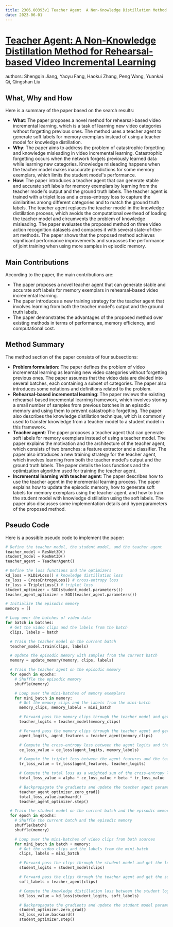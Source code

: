 ```yaml
---
title: 2306.00393v1 Teacher Agent  A Non-Knowledge Distillation Method for Rehearsal-based Video Incremental Learning
date: 2023-06-01
---
```


# [Teacher Agent: A Non-Knowledge Distillation Method for Rehearsal-based Video Incremental Learning](http://arxiv.org/abs/2306.00393v1)

authors: Shengqin Jiang, Yaoyu Fang, Haokui Zhang, Peng Wang, Yuankai Qi, Qingshan Liu


## What, Why and How

[1]: https://arxiv.org/abs/2306.00393 "[2306.00393] Teacher Agent: A Non-Knowledge Distillation Method for ..."
[2]: https://arxiv.org/pdf/2306.00393v1.pdf "JOURNAL OF LA Teacher Agent: A Non-Knowledge Distillation ... - arXiv.org"
[3]: http://export.arxiv.org/abs/2306.00393 "[2306.00393] Teacher Agent: A Non-Knowledge Distillation Method for ..."

Here is a summary of the paper based on the search results:

- **What**: The paper proposes a novel method for rehearsal-based video incremental learning, which is a task of learning new video categories without forgetting previous ones. The method uses a teacher agent to generate soft labels for memory exemplars instead of using a teacher model for knowledge distillation.
- **Why**: The paper aims to address the problem of catastrophic forgetting and knowledge misleading in video incremental learning. Catastrophic forgetting occurs when the network forgets previously learned data while learning new categories. Knowledge misleading happens when the teacher model makes inaccurate predictions for some memory exemplars, which limits the student model's performance.
- **How**: The paper introduces a teacher agent that can generate stable and accurate soft labels for memory exemplars by learning from the teacher model's output and the ground truth labels. The teacher agent is trained with a triplet loss and a cross-entropy loss to capture the similarities among different categories and to match the ground truth labels. The teacher agent replaces the teacher model in the knowledge distillation process, which avoids the computational overhead of loading the teacher model and circumvents the problem of knowledge misleading. The paper evaluates the proposed method on three video action recognition datasets and compares it with several state-of-the-art methods. The paper shows that the proposed method achieves significant performance improvements and surpasses the performance of joint training when using more samples in episodic memory.

## Main Contributions

According to the paper, the main contributions are:

- The paper proposes a novel teacher agent that can generate stable and accurate soft labels for memory exemplars in rehearsal-based video incremental learning.
- The paper introduces a new training strategy for the teacher agent that involves learning from both the teacher model's output and the ground truth labels.
- The paper demonstrates the advantages of the proposed method over existing methods in terms of performance, memory efficiency, and computational cost.

## Method Summary

The method section of the paper consists of four subsections:

- **Problem formulation**: The paper defines the problem of video incremental learning as learning new video categories without forgetting previous ones. The paper assumes that the video data are divided into several batches, each containing a subset of categories. The paper also introduces some notations and definitions related to the problem.
- **Rehearsal-based incremental learning**: The paper reviews the existing rehearsal-based incremental learning framework, which involves storing a small number of samples from previous batches in an episodic memory and using them to prevent catastrophic forgetting. The paper also describes the knowledge distillation technique, which is commonly used to transfer knowledge from a teacher model to a student model in this framework.
- **Teacher agent**: The paper proposes a teacher agent that can generate soft labels for memory exemplars instead of using a teacher model. The paper explains the motivation and the architecture of the teacher agent, which consists of two branches: a feature extractor and a classifier. The paper also introduces a new training strategy for the teacher agent, which involves learning from both the teacher model's output and the ground truth labels. The paper details the loss functions and the optimization algorithm used for training the teacher agent.
- **Incremental learning with teacher agent**: The paper describes how to use the teacher agent in the incremental learning process. The paper explains how to update the episodic memory, how to generate soft labels for memory exemplars using the teacher agent, and how to train the student model with knowledge distillation using the soft labels. The paper also discusses some implementation details and hyperparameters of the proposed method.

## Pseudo Code

Here is a possible pseudo code to implement the paper:

```python
# Define the teacher model, the student model, and the teacher agent
teacher_model = ResNet3D()
student_model = ResNet3D()
teacher_agent = TeacherAgent()

# Define the loss functions and the optimizers
kd_loss = KLDivLoss() # knowledge distillation loss
ce_loss = CrossEntropyLoss() # cross-entropy loss
tr_loss = TripletLoss() # triplet loss
student_optimizer = SGD(student_model.parameters())
teacher_agent_optimizer = SGD(teacher_agent.parameters())

# Initialize the episodic memory
memory = []

# Loop over the batches of video data
for batch in batches:
  # Get the video clips and the labels from the batch
  clips, labels = batch

  # Train the teacher model on the current batch
  teacher_model.train(clips, labels)

  # Update the episodic memory with samples from the current batch
  memory = update_memory(memory, clips, labels)

  # Train the teacher agent on the episodic memory
  for epoch in epochs:
    # Shuffle the episodic memory
    shuffle(memory)

    # Loop over the mini-batches of memory exemplars
    for mini_batch in memory:
      # Get the memory clips and the labels from the mini-batch
      memory_clips, memory_labels = mini_batch

      # Forward pass the memory clips through the teacher model and get the logits
      teacher_logits = teacher_model(memory_clips)

      # Forward pass the memory clips through the teacher agent and get the logits and the features
      agent_logits, agent_features = teacher_agent(memory_clips)

      # Compute the cross-entropy loss between the agent logits and the ground truth labels
      ce_loss_value = ce_loss(agent_logits, memory_labels)

      # Compute the triplet loss between the agent features and the teacher logits
      tr_loss_value = tr_loss(agent_features, teacher_logits)

      # Compute the total loss as a weighted sum of the cross-entropy loss and the triplet loss
      total_loss_value = alpha * ce_loss_value + beta * tr_loss_value

      # Backpropagate the gradients and update the teacher agent parameters
      teacher_agent_optimizer.zero_grad()
      total_loss_value.backward()
      teacher_agent_optimizer.step()

  # Train the student model on the current batch and the episodic memory with knowledge distillation
  for epoch in epochs:
    # Shuffle the current batch and the episodic memory
    shuffle(batch)
    shuffle(memory)

    # Loop over the mini-batches of video clips from both sources
    for mini_batch in batch + memory:
      # Get the video clips and the labels from the mini-batch
      clips, labels = mini_batch

      # Forward pass the clips through the student model and get the logits
      student_logits = student_model(clips)

      # Forward pass the clips through the teacher agent and get the soft labels
      soft_labels = teacher_agent(clips)

      # Compute the knowledge distillation loss between the student logits and the soft labels
      kd_loss_value = kd_loss(student_logits, soft_labels)

      # Backpropagate the gradients and update the student model parameters
      student_optimizer.zero_grad()
      kd_loss_value.backward()
      student_optimizer.step()
```